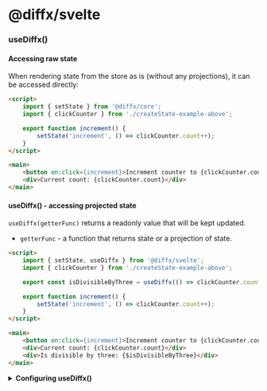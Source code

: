 <!-- #header -->

# @diffx/svelte

<!-- end -->

<!-- #setState().append -->

### useDiffx()

#### Accessing raw state

When rendering state from the store as is (without any projections), it can be accessed directly:

```html
<script>
    import { setState } from '@diffx/core';
    import { clickCounter } from './createState-example-above';

    export function increment() {
        setState('increment', () => clickCounter.count++);
    }
</script>

<main>
    <button on:click={increment}>Increment counter to {clickCounter.count + 1}</button>
    <div>Current count: {clickCounter.count}</div>
</main>
```

#### useDiffx() - accessing projected state

`useDiffx(getterFunc)` returns a readonly value that will be kept updated.

* `getterFunc` - a function that returns state or a projection of state.

```html
<script>
    import { setState, useDiffx } from '@diffx/svelte';
    import { clickCounter } from './createState-example-above';

    export const isDivisibleByThree = useDiffx(() => clickCounter.count % 3 === 0);

    export function increment() {
        setState('increment', () => clickCounter.count++);
    }
</script>

<main>
    <button on:click={increment}>Increment counter to {clickCounter.count + 1}</button>
    <div>Current count: {clickCounter.count}</div>
    <div>Is divisible by three: {$isDivisibleByThree}</div>
</main>
```

<details>
  <summary><strong>Configuring useDiffx()</strong></summary>

`useDiffx(getterFunc, options)` returns a readonly value that will be kept updated.

* `getterFunc` - a function that returns state or a projection of state.
* `options` - an options object describing how the state should be watched

```javascript
const count = useDiffx(() => clickCounter.count, {
    /**
     * Whether to emit each change to the state during .setState (eachValueUpdate),
     * the current state after each .setState and .setState nested within it (eachSetState),
     * or to only emit the final state after the outer .setState function has finished running (setStateDone).
     *
     * This can be used to optimize rendering if there e.g. is a need to render every value as it updates in Diffx.
     *
     * Default: `setStateDone`
     */
    emitOn: 'eachSetState' | 'setStateDone' | 'eachValueUpdate',
    /**
     * Custom comparer function to decide if the state has changed.
     * Receives newValue and oldValue as arguments and should return `true` for changed
     * and `false` for no change.
     */
    hasChangedComparer: (newValue, oldValue) => true / false
});
```

</details>

<!-- end -->